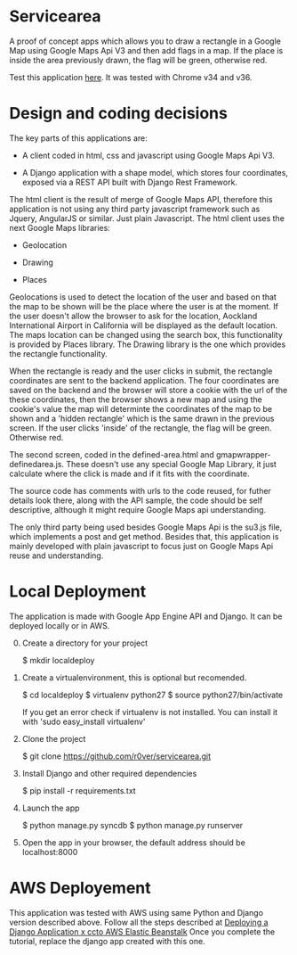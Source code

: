 Servicearea
===========

A proof of concept apps which allows you to draw a rectangle in a Google Map using Google Maps Api V3 and then add flags in a map. If the place is inside the area previously drawn, the flag will be green, otherwise red.

Test this application [here](http://djangoapp-env-ebkbthnsf6.elasticbeanstalk.com/static/index.html). It was tested with Chrome v34 and v36.

Design and coding decisions 
===========================

The key parts of this applications are: 

 * A client coded in html, css and javascript using Google Maps Api V3. 

 * A Django application with a shape model, which stores four coordinates, exposed via a REST API built with Django Rest Framework.

The html client is the result of merge of Google Maps API, therefore this application is not using any third party javascript framework such as Jquery, AngularJS or similar. Just plain Javascript. The html client uses the next Google Maps libraries:

 * Geolocation

 * Drawing

 * Places

Geolocations is used to detect the location of the user and based on that the map to be shown will be the place where the user is at the moment. If the user doesn't allow the browser to ask for the location, Aockland International Airport in California will be displayed as the default location. The maps location can be changed using the search box, this functionality is provided by Places library. The Drawing library is the one which provides the rectangle functionality.

When the rectangle is ready and the user clicks in submit, the rectangle coordinates are sent to the backend application. The four coordinates are saved on the backend and the browser will store a cookie with the url of the these coordinates, then the browser shows a new map and using the cookie's value the map will determinte the coordinates of the map to be shown and a 'hidden rectangle' which is the same drawn in the previous screen. If the user clicks 'inside' of the rectangle, the flag will be green. Otherwise red.

The second screen, coded in the defined-area.html and gmapwrapper-definedarea.js. These doesn't use any special Google Map Library, it just calculate where the click is made and if it fits with the coordinate.

The source code has comments with urls to the code reused, for futher details look there, along with the API sample, the code should be self descriptive, although it might require Google Maps api understanding.

The only third party being used besides Google Maps Api is the su3.js file, which implements a post and get method. Besides that, this application is mainly developed with plain javascript to focus just on Google Maps Api reuse and understanding. 

Local Deployment
================ 

The application is made with Google App Engine API and Django. It can be deployed locally or in AWS. 

0. Create a directory for your project

   $ mkdir localdeploy

1. Create a virtualenvironment, this is optional but recomended. 

   $ cd localdeploy
   $ virtualenv python27
   $ source python27/bin/activate

   If you get an error check if virtualenv is not installed. You can install it with 'sudo easy_install virtualenv'

2. Clone the project

   $ git clone https://github.com/r0ver/servicearea.git

3. Install Django and other required dependencies

   $ pip install -r requirements.txt 
   
4. Launch the app

   $ python manage.py syncdb
   $ python manage.py runserver 

5. Open the app in your browser, the default address should be localhost:8000

AWS Deployement
===============

This application was tested with AWS using same Python and Django version described above.  Follow all the steps described at [Deploying a Django Application x ccto AWS Elastic Beanstalk](http://docs.aws.amazon.com/elasticbeanstalk/latest/dg/create_deploy_Python_django.html)
Once you complete the tutorial, replace the django app created with this one. 






